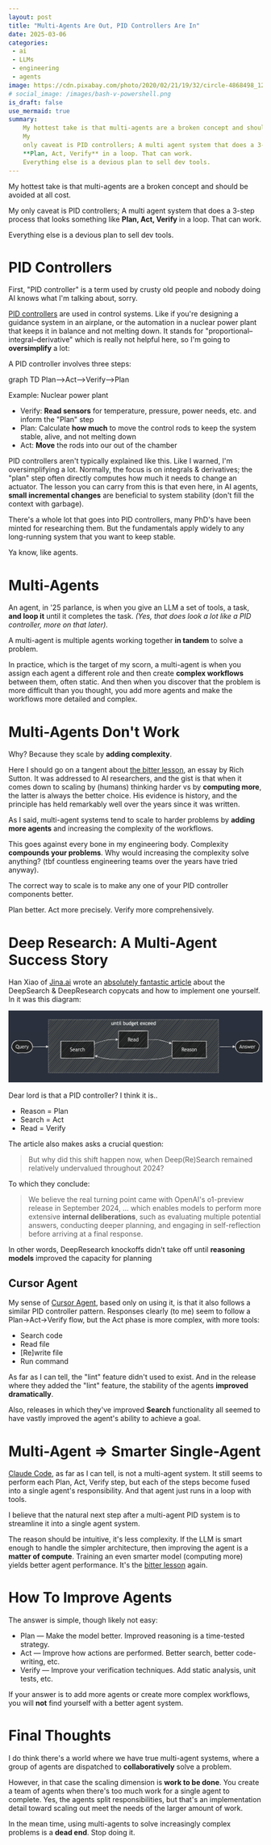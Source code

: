 ```yaml
---
layout: post
title: "Multi-Agents Are Out, PID Controllers Are In"
date: 2025-03-06
categories:
 - ai
 - LLMs
 - engineering
 - agents
image: https://cdn.pixabay.com/photo/2020/02/21/19/32/circle-4868498_1280.jpg
# social_image: /images/bash-v-powershell.png
is_draft: false
use_mermaid: true
summary:
    My hottest take is that multi-agents are a broken concept and should be avoided at all cost. 
    My
    only caveat is PID controllers; A multi agent system that does a 3-step process that looks something like
    **Plan, Act, Verify** in a loop. That can work. 
    Everything else is a devious plan to sell dev tools.
---
```


My hottest take is that multi-agents are a broken concept and should be avoided at all cost. 

My
only caveat is PID controllers; A multi agent system that does a 3-step process that looks something like
**Plan, Act, Verify** in a loop. That can work. 

Everything else is a devious plan to sell dev tools.

# PID Controllers
First, "PID controller" is a term used by crusty old people and nobody doing AI knows what I'm talking
about, sorry.

[PID controllers][PID] are used in control systems. Like if you're designing a guidance system in an
airplane, or the automation in a nuclear power plant that keeps it in balance and not melting down. 
It stands for "proportional–integral–derivative" which is really not helpful here, so I'm going to
**oversimplify** a lot:

A PID controller involves three steps:

<div class="mermaid">
graph TD
Plan-->Act-->Verify-->Plan
</div>

Example: Nuclear power plant
* Verify: **Read sensors** for temperature, pressure, power needs, etc. and inform the "Plan" step
* Plan: Calculate **how much** to move the control rods to keep the system stable, alive, and not melting down
* Act: **Move** the rods into our out of the chamber

PID controllers aren't typically explained like this. Like I warned, I'm oversimplifying a lot. Normally,
the focus is on integrals & derivatives; the "plan" step often directly computes how much it needs to change
an actuator. The lesson you can carry from this is that even here, in AI agents, **small incremental changes**
are beneficial to system stability (don't fill the context with garbage).

There's a whole lot that goes into PID controllers, many PhD's have been minted for researching them. But
the fundamentals apply widely to any long-running system that you want to keep stable. 

Ya know, like agents.


# Multi-Agents
An agent, in '25 parlance, is when you give an LLM a set of tools, a task, **and loop it** until it 
completes the task. _(Yes, that does look a lot like a PID controller, more on that later)._

A multi-agent is multiple agents working together **in tandem** to solve a problem.

In practice, which is the target of my scorn, a multi-agent is when you assign each agent a different
role and then create **complex workflows** between them, often static. And then when you discover that the
problem is more difficult than you thought, you add more agents and make the workflows more detailed
and complex.


# Multi-Agents Don't Work
Why? Because they scale by **adding complexity**.

Here I should go on a tangent about [the bitter lesson][bitter], an essay by Rich Sutton. It was addressed to
AI researchers, and the gist is that when it comes down to scaling by (humans) thinking harder vs by **computing more**,
the latter is always the better choice. His evidence is history, and the principle has held remarkably 
well over the years since it was written.

As I said, multi-agent systems tend to scale to harder problems by **adding more agents** and increasing
the complexity of the workflows.

This goes against every bone in my engineering body. Complexity **compounds your problems**. Why would
increasing the complexity solve anything? (tbf countless engineering teams over the years have tried anyway).

The correct way to scale is to make any one of your PID controller components better. 

Plan better. Act more precisely. Verify more comprehensively.


# Deep Research: A Multi-Agent Success Story
Han Xiao of [Jina.ai][jina] wrote an [absolutely fantastic article][deepsearch] about the DeepSearch & DeepResearch
copycats and how to implement one yourself. In it was this diagram:

![](/images/deepsearch-pid.png)

Dear lord is that a PID controller? I think it is..

* Reason = Plan
* Search = Act
* Read = Verify

The article also makes asks a crucial question:

> But why did this shift happen now, when Deep(Re)Search remained relatively undervalued throughout 2024?

To which they conclude:

> We believe the real turning point came with OpenAI's o1-preview release in September 2024, ...
> which enables models to perform more extensive **internal deliberations**, such as evaluating multiple 
> potential answers, conducting deeper planning, and engaging in self-reflection before arriving at a 
> final response.

In other words, DeepResearch knockoffs didn't take off until **reasoning models** improved the capacity
for planning

## Cursor Agent
My sense of [Cursor Agent][cursor], based only on using it, is that it also follows a similar PID controller 
pattern. Responses clearly (to me) seem to follow a Plan->Act->Verify flow, but the Act phase is more
complex, with more tools:

* Search code
* Read file
* [Re]write file
* Run command

As far as I can tell, the "lint" feature didn't used to exist. And in the release where they added
the "lint" feature, the stability of the agents **improved dramatically**.

Also, releases in which they've improved **Search** functionality all seemed to have vastly improved the
agent's ability to achieve a goal.


# Multi-Agent => Smarter Single-Agent
[Claude Code][claude], as far as I can tell, is not a multi-agent system. It still seems to perform
each Plan, Act, Verify step, but each of the steps become fused into a single agent's responsibility.
And that agent just runs in a loop with tools.

I believe that the natural next step after a multi-agent PID system is to streamline it into a single
agent system.

The reason should be intuitive, it's less complexity. If the LLM is smart enough to handle the simpler
architecture, then improving the agent is a **matter of compute**. Training an even smarter model 
(computing more) yields better agent performance. It's the [bitter lesson][bitter] again.


# How To Improve Agents
The answer is simple, though likely not easy:

* Plan — Make the model better. Improved reasoning is a time-tested strategy.
* Act — Improve how actions are performed. Better search, better code-writing, etc.
* Verify — Improve your verification techniques. Add static analysis, unit tests, etc.

If your answer is to add more agents or create more complex workflows, you will **not** find yourself
with a better agent system.


# Final Thoughts
I do think there's a world where we have true multi-agent systems, where a group of agents are dispatched
to **collaboratively** solve a problem. 

However, in that case the scaling dimension is **work to be done**.
You create a team of agents when there's too much work for a single agent to complete. Yes, the agents
split responsibilities, but that's an implementation detail toward scaling out meet the needs of the
larger amount of work.

In the mean time, using multi-agents to solve increasingly complex problems is a **dead end**. Stop doing it.


 [PID]: https://en.wikipedia.org/wiki/Proportional%E2%80%93integral%E2%80%93derivative_controller
 [bitter]: http://www.incompleteideas.net/IncIdeas/BitterLesson.html
 [deepsearch]: https://jina.ai/news/a-practical-guide-to-implementing-deepsearch-deepresearch/
 [claude]: https://docs.anthropic.com/en/docs/agents-and-tools/claude-code/overview
 [jina]: https://jina.ai/
 [cursor]: https://docs.cursor.com/agent
